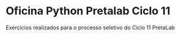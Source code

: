 # Oficina Python Pretalab Ciclo 11
Exercícios realizados para o processo seletivo do Ciclo 11 PretaLab
